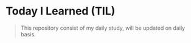 # Today I Learned (TIL) 

> This repository consist of my daily study, will be updated on daily basis.
